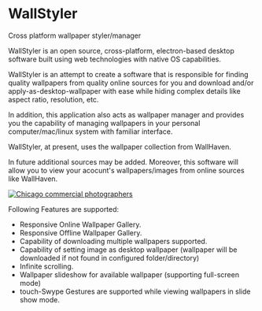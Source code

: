 # WallStyler
Cross platform wallpaper styler/manager

WallStyler is an open source, cross-platform, electron-based desktop software built using web technologies with native OS capabilities.

WallStyler is an attempt to create a software that is responsible for finding quality wallpapers from quality online sources for you and download and/or apply-as-desktop-wallpaper with ease while hiding complex details like aspect ratio, resolution, etc.

In addition, this application also acts as wallpaper manager and provides you the capability of managing wallpapers in your personal computer/mac/linux system with familiar interface.

WallStyler, at present, uses the wallpaper collection from WallHaven.

In future additional sources may be added. Moreover, this software will allow you to view your acocunt's wallpapers/images from online sources like WallHaven.

<a href="http://www.freeimagehosting.net/commercial-photography/illinois/chicago/"><img src="http://i.imgur.com/N4L9DDO.png" alt="Chicago commercial photographers"></a>

Following Features are supported:

* Responsive Online Wallpaper Gallery.
* Responsive Offline Wallpaper Gallery.
* Capability of downloading multiple wallpapers supported.
* Capability of setting image as desktop wallpaper (wallpaper will be downloaded if not found in configured folder/directory)
* Infinite scrolling.
* Wallpaper slideshow for available wallpaper (supporting full-screen mode)
* touch-Swype Gestures are supported while viewing wallpapers in slide show mode.
